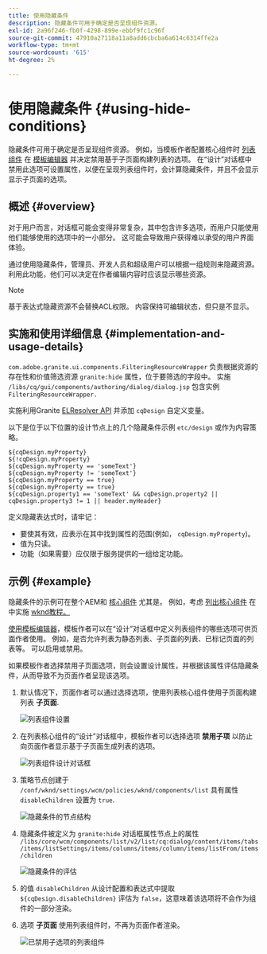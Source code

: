 ```yaml
---
title: 使用隐藏条件
description: 隐藏条件可用于确定是否呈现组件资源。
exl-id: 2a96f246-fb0f-4298-899e-ebbf9fc1c96f
source-git-commit: 47910a27118a11a8add6cbcba6a614c6314ffe2a
workflow-type: tm+mt
source-wordcount: '615'
ht-degree: 2%

---
```


# 使用隐藏条件 {#using-hide-conditions}

隐藏条件可用于确定是否呈现组件资源。 例如，当模板作者配置核心组件时 [列表组件](https://experienceleague.adobe.com/docs/experience-manager-core-components/using/components/list.html) 在 [模板编辑器](/help/sites-cloud/authoring/features/templates.md) 并决定禁用基于子页面构建列表的选项。 在“设计”对话框中禁用此选项可设置属性，以便在呈现列表组件时，会计算隐藏条件，并且不会显示显示子页面的选项。

## 概述 {#overview}

对于用户而言，对话框可能会变得非常复杂，其中包含许多选项，而用户只能使用他们能够使用的选项中的一小部分。 这可能会导致用户获得难以承受的用户界面体验。

通过使用隐藏条件，管理员、开发人员和超级用户可以根据一组规则来隐藏资源。 利用此功能，他们可以决定在作者编辑内容时应该显示哪些资源。

>[!NOTE]
>
>基于表达式隐藏资源不会替换ACL权限。 内容保持可编辑状态，但只是不显示。

## 实施和使用详细信息 {#implementation-and-usage-details}

`com.adobe.granite.ui.components.FilteringResourceWrapper` 负责根据资源的存在性和价值筛选资源 `granite:hide` 属性，位于要筛选的字段中。 实施 `/libs/cq/gui/components/authoring/dialog/dialog.jsp` 包含实例 `FilteringResourceWrapper.`

实施利用Granite [ELResolver API](https://helpx.adobe.com/experience-manager/6-5/sites/developing/using/reference-materials/granite-ui/api/jcr_root/libs/granite/ui/docs/server/el.html) 并添加 `cqDesign` 自定义变量。

以下是位于以下位置的设计节点上的几个隐藏条件示例 `etc/design` 或作为内容策略。

```
${cqDesign.myProperty}
${!cqDesign.myProperty}
${cqDesign.myProperty == 'someText'}
${cqDesign.myProperty != 'someText'}
${cqDesign.myProperty == true}
${cqDesign.myProperty == true}
${cqDesign.property1 == 'someText' && cqDesign.property2 || cqDesign.property3 != 1 || header.myHeader}
```

定义隐藏表达式时，请牢记：

* 要使其有效，应表示在其中找到属性的范围(例如， `cqDesign.myProperty`)。
* 值为只读。
* 功能（如果需要）应仅限于服务提供的一组给定功能。

## 示例 {#example}

隐藏条件的示例可在整个AEM和 [核心组件](https://experienceleague.adobe.com/docs/experience-manager-core-components/using/introduction.html?lang=zh-Hans) 尤其是。 例如，考虑 [列出核心组件](https://experienceleague.adobe.com/docs/experience-manager-core-components/using/components/list.html) 在中实施 [wknd教程。](/help/implementing/developing/introduction/develop-wknd-tutorial.md)

[使用模板编辑器](/help/sites-cloud/authoring/features/templates.md)，模板作者可以在“设计”对话框中定义列表组件的哪些选项可供页面作者使用。 例如，是否允许列表为静态列表、子页面的列表、已标记页面的列表等。 可以启用或禁用。

如果模板作者选择禁用子页面选项，则会设置设计属性，并根据该属性评估隐藏条件，从而导致不为页面作者呈现该选项。

1. 默认情况下，页面作者可以通过选择选项，使用列表核心组件使用子页面构建列表 **子页面**.

   ![列表组件设置](assets/hide-conditions-list-settings.png)

1. 在列表核心组件的“设计”对话框中，模板作者可以选择选项 **禁用子项** 以防止向页面作者显示基于子页面生成列表的选项。

   ![列表组件设计对话框](assets/hide-conditions-list-design.png)

1. 策略节点创建于 `/conf/wknd/settings/wcm/policies/wknd/components/list` 具有属性 `disableChildren` 设置为 `true`.

   ![隐藏条件的节点结构](assets/hide-conditions-node-structure.png)

1. 隐藏条件被定义为 `granite:hide` 对话框属性节点上的属性 `/libs/core/wcm/components/list/v2/list/cq:dialog/content/items/tabs/items/listSettings/items/columns/items/column/items/listFrom/items/children`

   ![隐藏条件的评估](assets/hide-conditions-evaluation.png)

1. 的值 `disableChildren` 从设计配置和表达式中提取 `${cqDesign.disableChildren}` 评估为 `false`，这意味着该选项将不会作为组件的一部分渲染。

1. 选项 **子页面** 使用列表组件时，不再为页面作者渲染。

   ![已禁用子选项的列表组件](assets/hide-conditions-child-disabled.png)
